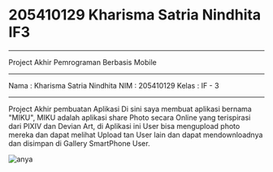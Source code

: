 # 205410129 Kharisma Satria Nindhita IF3
------------------------------------------
Project Akhir Pemrograman Berbasis Mobile

------------------------------------------
Nama : Kharisma Satria Nindhita
NIM : 205410129
Kelas : IF - 3


------------------------------------------
Project Akhir pembuatan Aplikasi
Di sini saya membuat aplikasi bernama "MIKU", MIKU adalah aplikasi share Photo secara Online yang
terispirasi dari PIXIV dan Devian Art, di Aplikasi ini User bisa mengupload photo mereka dan dapat
melihat Upload tan User lain dan dapat mendownloadnya dan disimpan di Gallery SmartPhone User.

![anya](https://user-images.githubusercontent.com/78133295/211031656-aff73734-cdcf-457b-b937-793f22be6d59.jpg)
